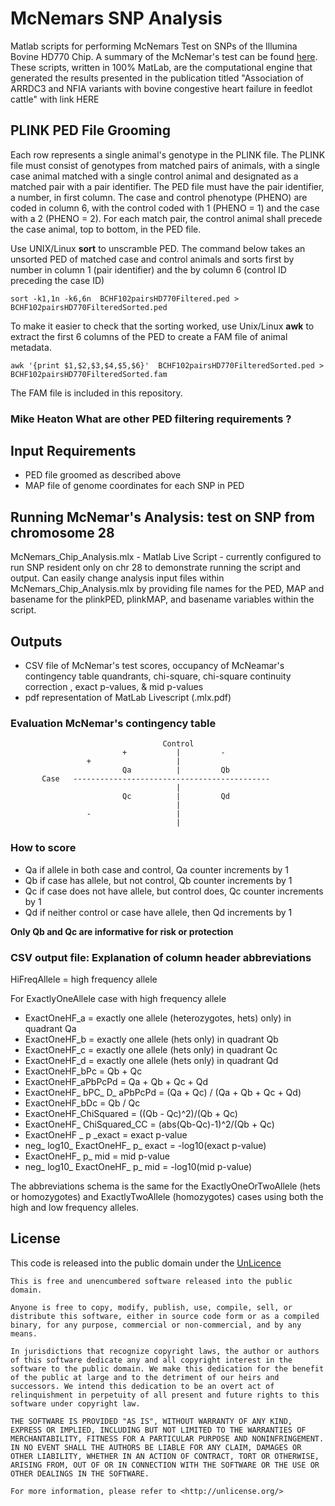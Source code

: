 # McNemars SNP Analysis
Matlab scripts for performing McNemars Test on SNPs of the Illumina Bovine HD770 Chip. A summary of the McNemar's test can be found [here](https://en.wikipedia.org/wiki/McNemar%27s_test).  These scripts, written in 100% MatLab, are the computational engine that generated the results presented in the publication titled "Association of ARRDC3 and NFIA variants with bovine congestive heart failure in feedlot cattle" with link HERE
 
##  PLINK PED File Grooming
Each row represents a single animal's genotype in the PLINK file. The PLINK file must consist of genotypes from matched pairs of animals, with a single case animal matched with a single control animal and designated as a matched pair with a pair identifier.  The PED file must have the pair identifier, a number, in first column. The case and control phenotype (PHENO) are coded in column 6, with the  control coded with 1 (PHENO = 1) and the case with a 2 (PHENO = 2). For each match pair, the control animal shall precede the case animal, top to bottom, in the PED file.    

Use UNIX/Linux **sort** to unscramble PED. The command below takes an unsorted PED of matched case and control animals and sorts first by number in column 1 (pair identifier) and the by column 6 (control ID preceding the case ID)

`sort -k1,1n -k6,6n  BCHF102pairsHD770Filtered.ped > BCHF102pairsHD770FilteredSorted.ped`

To make it easier to check that the sorting worked, use Unix/Linux **awk** to extract the first 6 columns of the PED to create a FAM file of animal metadata.

`awk '{print $1,$2,$3,$4,$5,$6}'  BCHF102pairsHD770FilteredSorted.ped >  BCHF102pairsHD770FilteredSorted.fam`

The FAM file is included in this repository.

### Mike Heaton What are other PED filtering requirements ?
 
## Input Requirements
* PED file groomed as described above
* MAP file of genome coordinates for each SNP in PED

## Running McNemar's Analysis: test on SNP from chromosome 28
McNemars_Chip_Analysis.mlx - Matlab Live Script - currently configured to run SNP resident only on chr 28 to demonstrate running the script and output. Can easily change analysis input files within McNemars_Chip_Analysis.mlx by providing file names for the PED, MAP and basename for the  plinkPED, plinkMAP, and basename variables within the script.

## Outputs
* CSV file of McNemar's test scores, occupancy of McNeamar's contingency table quandrants,  chi-square, chi-square continuity correction , exact p-values, & mid p-values
* pdf representation of MatLab Livescript (.mlx.pdf) 

###  Evaluation McNemar's contingency table


                                      Control
                             +           |         -
                     +                   |
                             Qa          |         Qb
           Case   --------------------------------------------
                                         |
                             Qc          |         Qd
                                         |
                     -                   |
                                         |



### How to score
* Qa if allele in both case and control, Qa counter increments by 1
* Qb if case has allele, but not control, Qb counter increments by 1
* Qc if case does not have allele, but control does, Qc counter increments by 1
* Qd if neither control or case have allele, then Qd increments by 1

**Only Qb and Qc are informative for risk or protection**


### CSV output file: Explanation of column header abbreviations

HiFreqAllele = high frequency allele

For ExactlyOneAllele case with high frequency allele

* ExactOneHF_a = exactly one allele (heterozygotes, hets) only) in quadrant Qa  
* ExactOneHF_b = exactly one allele (hets only) in quadrant Qb
* ExactOneHF_c = exactly one allele (hets only) in quadrant Qc
* ExactOneHF_d = exactly one allele (hets only) in quadrant Qd
* ExactOneHF_bPc = Qb + Qc
* ExactOneHF_aPbPcPd = Qa + Qb + Qc + Qd
* ExactOneHF_ bPC_ D_ aPbPcPd = (Qa + Qc) / (Qa + Qb + Qc + Qd)
* ExactOneHF_bDc = Qb / Qc
* ExactOneHF_ChiSquared = ((Qb - Qc)^2)/(Qb + Qc)
* ExactOneHF_ ChiSquared_CC =  (abs(Qb-Qc)-1)^2/(Qb + Qc)
* ExactOneHF _ p _exact =  exact p-value
* neg_ log10_ ExactOneHF_ p_ exact =  -log10(exact p-value)
* ExactOneHF_ p_ mid = mid p-value
* neg_ log10_ ExactOneHF_ p_ mid =  -log10(mid p-value)

The abbreviations schema is the same for the ExactlyOneOrTwoAllele (hets or homozygotes) and ExactlyTwoAllele (homozygotes) cases using both the high and low frequency alleles.


## License
This code is released into the public domain under the [UnLicence](https://unlicense.org) 

	This is free and unencumbered software released into the public domain.
	
	Anyone is free to copy, modify, publish, use, compile, sell, or
	distribute this software, either in source code form or as a compiled
	binary, for any purpose, commercial or non-commercial, and by any
	means.
	
	In jurisdictions that recognize copyright laws, the author or authors
	of this software dedicate any and all copyright interest in the
	software to the public domain. We make this dedication for the benefit
	of the public at large and to the detriment of our heirs and
	successors. We intend this dedication to be an overt act of
	relinquishment in perpetuity of all present and future rights to this
	software under copyright law.
	
	THE SOFTWARE IS PROVIDED "AS IS", WITHOUT WARRANTY OF ANY KIND,
	EXPRESS OR IMPLIED, INCLUDING BUT NOT LIMITED TO THE WARRANTIES OF
	MERCHANTABILITY, FITNESS FOR A PARTICULAR PURPOSE AND NONINFRINGEMENT.
	IN NO EVENT SHALL THE AUTHORS BE LIABLE FOR ANY CLAIM, DAMAGES OR
	OTHER LIABILITY, WHETHER IN AN ACTION OF CONTRACT, TORT OR OTHERWISE,
	ARISING FROM, OUT OF OR IN CONNECTION WITH THE SOFTWARE OR THE USE OR
	OTHER DEALINGS IN THE SOFTWARE.
	
	For more information, please refer to <http://unlicense.org/>
 
